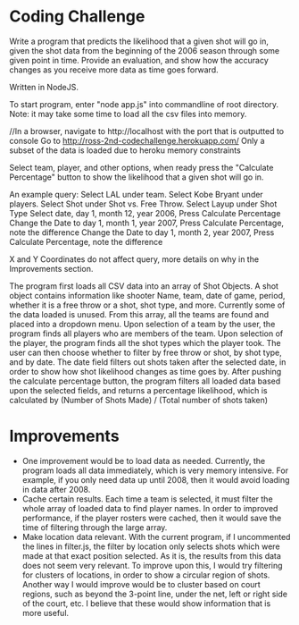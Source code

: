 Coding Challenge
==========================

Write a program that predicts the likelihood that a given shot will go in, given the shot data from the
beginning of the 2006 season through some given point in time. Provide an evaluation, and show how the accuracy 
changes as you receive more data as time goes forward.

Written in NodeJS.

To start program, enter "node app.js" into commandline of root directory. Note: it may take some time to load all the csv files into memory.

//In a browser, navigate to http://localhost with the port that is outputted to console
Go to http://ross-2nd-codechallenge.herokuapp.com/
Only a subset of the data is loaded due to heroku memory constraints

Select team, player, and other options, when ready press the "Calculate Percentage" button to show the likelihood 
that a given shot will go in.

An example query:
Select LAL under team.
Select Kobe Bryant under players.
Select Shot under Shot vs. Free Throw.
Select Layup under Shot Type
Select date, day 1, month 12, year 2006, Press Calculate Percentage
Change the Date to day 1, month 1, year 2007, Press Calculate Percentage, note the difference
Change the Date to day 1, month 2, year 2007, Press Calculate Percentage, note the difference


X and Y Coordinates do not affect query, more details on why in the Improvements section.

The program first loads all CSV data into an array of Shot Objects. A shot object contains information like shooter Name, team, date of game, period, whether it is a free throw or a shot, shot type, and more. Currently some of the data loaded is unused.
From this array, all the teams are found and placed into a dropdown menu. Upon selection of a team by the user, the program finds all players who are members of the team. Upon selection of the player, the program finds all the shot types which the player took.
The user can then choose whether to filter by free throw or shot, by shot type, and by date. The date field filters out shots taken after the selected date, in order to show how shot likelihood changes as time goes by.
After pushing the calculate percentage button, the program filters all loaded data based upon the selected fields, and returns a percentage likelihood, which is calculated by (Number of Shots Made) / (Total number of shots taken)


# Improvements
- One improvement would be to load data as needed. Currently, the program loads all data immediately, which is very memory intensive. For example, if you only need data up until 2008, then it would avoid loading in data after 2008.
- Cache certain results. Each time a team is selected, it must filter the whole array of loaded data to find player names. In order to improved performance, if the player rosters were cached, then it would save the time of filtering through the large array.
- Make location data relevant. With the current program, if I uncommented the lines in filter.js, the filter by location only selects shots which were made at that exact position selected. As it is, the results from this data does not seem very relevant. To improve upon this, I would try filtering for clusters of locations, in order to show a circular region of shots. Another way I would improve would be to cluster based on court regions, such as beyond the 3-point line, under the net, left or right side of the court, etc. I believe that these would show information that is more useful.
